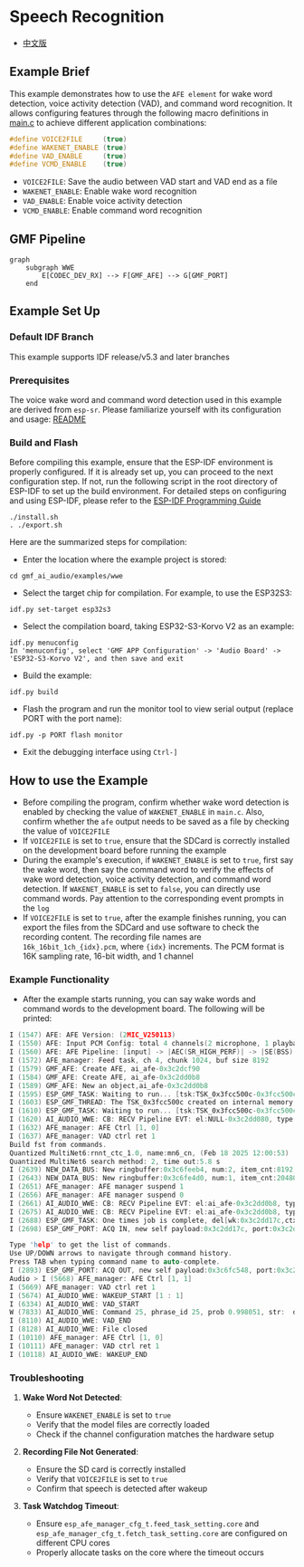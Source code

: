 # Speech Recognition

- [中文版](./README_CN.md)

## Example Brief

This example demonstrates how to use the `AFE element` for wake word detection, voice activity detection (VAD), and command word recognition. It allows configuring features through the following macro definitions in [main.c](./main/main.c) to achieve different application combinations:

```c
#define VOICE2FILE     (true)
#define WAKENET_ENABLE (true)
#define VAD_ENABLE     (true)
#define VCMD_ENABLE    (true)
```

- `VOICE2FILE`: Save the audio between VAD start and VAD end as a file
- `WAKENET_ENABLE`: Enable wake word recognition
- `VAD_ENABLE`: Enable voice activity detection
- `VCMD_ENABLE`: Enable command word recognition

## GMF Pipeline

```mermaid
graph
    subgraph WWE
        E[CODEC_DEV_RX] --> F[GMF_AFE] --> G[GMF_PORT]
    end
```

## Example Set Up

### Default IDF Branch

This example supports IDF release/v5.3 and later branches

### Prerequisites

The voice wake word and command word detection used in this example are derived from `esp-sr`. Please familiarize yourself with its configuration and usage: [README](https://github.com/espressif/esp-sr/blob/master/README.md)

### Build and Flash

Before compiling this example, ensure that the ESP-IDF environment is properly configured. If it is already set up, you can proceed to the next configuration step. If not, run the following script in the root directory of ESP-IDF to set up the build environment. For detailed steps on configuring and using ESP-IDF, please refer to the [ESP-IDF Programming Guide](https://docs.espressif.com/projects/esp-idf/en/latest/esp32s3/index.html)

```
./install.sh
. ./export.sh
```

Here are the summarized steps for compilation:

- Enter the location where the example project is stored:

```
cd gmf_ai_audio/examples/wwe
```

- Select the target chip for compilation. For example, to use the ESP32S3:

```
idf.py set-target esp32s3
```
- Select the compilation board, taking ESP32-S3-Korvo V2 as an example:

```
idf.py menuconfig
In 'menuconfig', select 'GMF APP Configuration' -> 'Audio Board' -> 'ESP32-S3-Korvo V2', and then save and exit
```

- Build the example:

```
idf.py build
```

- Flash the program and run the monitor tool to view serial output (replace PORT with the port name):

```
idf.py -p PORT flash monitor
```

- Exit the debugging interface using `Ctrl-]`

## How to use the Example

- Before compiling the program, confirm whether wake word detection is enabled by checking the value of `WAKENET_ENABLE` in `main.c`. Also, confirm whether the `afe` output needs to be saved as a file by checking the value of `VOICE2FILE`
- If `VOICE2FILE` is set to `true`, ensure that the SDCard is correctly installed on the development board before running the example
- During the example's execution, if `WAKENET_ENABLE` is set to `true`, first say the wake word, then say the command word to verify the effects of wake word detection, voice activity detection, and command word detection. If `WAKENET_ENABLE` is set to `false`, you can directly use command words. Pay attention to the corresponding event prompts in the `log`
- If `VOICE2FILE` is set to `true`, after the example finishes running, you can export the files from the SDCard and use software to check the recording content. The recording file names are `16k_16bit_1ch_{idx}.pcm`, where `{idx}` increments. The PCM format is 16K sampling rate, 16-bit width, and 1 channel

### Example Functionality

- After the example starts running, you can say wake words and command words to the development board. The following will be printed:

```c
I (1547) AFE: AFE Version: (2MIC_V250113)
I (1550) AFE: Input PCM Config: total 4 channels(2 microphone, 1 playback), sample rate:16000
I (1560) AFE: AFE Pipeline: [input] -> |AEC(SR_HIGH_PERF)| -> |SE(BSS)| -> |VAD(WebRTC)| -> |WakeNet(wn9_hilexin,)| -> [output]
I (1572) AFE_manager: Feed task, ch 4, chunk 1024, buf size 8192
I (1579) GMF_AFE: Create AFE, ai_afe-0x3c2dcf90
I (1584) GMF_AFE: Create AFE, ai_afe-0x3c2dd0b8
I (1589) GMF_AFE: New an object,ai_afe-0x3c2dd0b8
I (1595) ESP_GMF_TASK: Waiting to run... [tsk:TSK_0x3fcc500c-0x3fcc500c, wk:0x0, run:0]
I (1603) ESP_GMF_THREAD: The TSK_0x3fcc500c created on internal memory
I (1610) ESP_GMF_TASK: Waiting to run... [tsk:TSK_0x3fcc500c-0x3fcc500c, wk:0x3c2dd17c, run:0]
I (1620) AI_AUDIO_WWE: CB: RECV Pipeline EVT: el:NULL-0x3c2dd080, type:8192, sub:ESP_GMF_EVENT_STATE_OPENING, payload:0x0, size:0,0x0
I (1632) AFE_manager: AFE Ctrl [1, 0]
I (1637) AFE_manager: VAD ctrl ret 1
Build fst from commands.
Quantized MultiNet6:rnnt_ctc_1.0, name:mn6_cn, (Feb 18 2025 12:00:53)
Quantized MultiNet6 search method: 2, time out:5.8 s
I (2639) NEW_DATA_BUS: New ringbuffer:0x3c6feeb4, num:2, item_cnt:8192, db:0x3c6e2b3c
I (2643) NEW_DATA_BUS: New ringbuffer:0x3c6fe4d0, num:1, item_cnt:20480, db:0x3c6fcbd8
I (2651) AFE_manager: AFE manager suspend 1
I (2656) AFE_manager: AFE manager suspend 0
I (2661) AI_AUDIO_WWE: CB: RECV Pipeline EVT: el:ai_afe-0x3c2dd0b8, type:12288, sub:ESP_GMF_EVENT_STATE_INITIALIZED, payload:0x3fccd920, size:12,0x0
I (2675) AI_AUDIO_WWE: CB: RECV Pipeline EVT: el:ai_afe-0x3c2dd0b8, type:8192, sub:ESP_GMF_EVENT_STATE_RUNNING, payload:0x0, size:0,0x0
I (2688) ESP_GMF_TASK: One times job is complete, del[wk:0x3c2dd17c,ctx:0x3c2dd0b8, label:gmf_afe_open]
I (2698) ESP_GMF_PORT: ACQ IN, new self payload:0x3c2dd17c, port:0x3c2dd240, el:0x3c2dd0b8-ai_afe

Type 'help' to get the list of commands.
Use UP/DOWN arrows to navigate through command history.
Press TAB when typing command name to auto-complete.
I (2893) ESP_GMF_PORT: ACQ OUT, new self payload:0x3c6fc548, port:0x3c2dd280, el:0x3c2dd0b8-ai_afe
Audio > I (5668) AFE_manager: AFE Ctrl [1, 1]
I (5669) AFE_manager: VAD ctrl ret 1
I (5674) AI_AUDIO_WWE: WAKEUP_START [1 : 1]
I (6334) AI_AUDIO_WWE: VAD_START
W (7833) AI_AUDIO_WWE: Command 25, phrase_id 25, prob 0.998051, str:  da kai kong tiao
I (8110) AI_AUDIO_WWE: VAD_END
I (8128) AI_AUDIO_WWE: File closed
I (10110) AFE_manager: AFE Ctrl [1, 0]
I (10111) AFE_manager: VAD ctrl ret 1
I (10118) AI_AUDIO_WWE: WAKEUP_END
```

### Troubleshooting

1. **Wake Word Not Detected**:
   - Ensure `WAKENET_ENABLE` is set to `true`
   - Verify that the model files are correctly loaded
   - Check if the channel configuration matches the hardware setup

2. **Recording File Not Generated**:
   - Ensure the SD card is correctly installed
   - Verify that `VOICE2FILE` is set to `true`
   - Confirm that speech is detected after wakeup

3. **Task Watchdog Timeout**:
   - Ensure `esp_afe_manager_cfg_t.feed_task_setting.core` and `esp_afe_manager_cfg_t.fetch_task_setting.core` are configured on different CPU cores
   - Properly allocate tasks on the core where the timeout occurs
